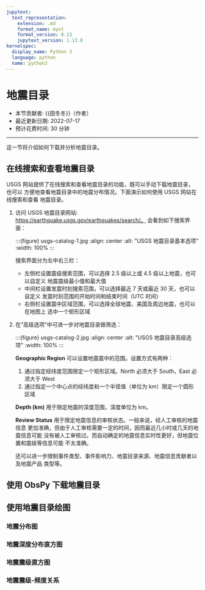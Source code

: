```yaml
---
jupytext:
  text_representation:
    extension: .md
    format_name: myst
    format_version: 0.13
    jupytext_version: 1.13.0
kernelspec:
  display_name: Python 3
  language: python
  name: python3
---
```


# 地震目录

- 本节贡献者: {{田冬冬}}（作者）
- 最近更新日期: 2022-07-17
- 预计花费时间: 30 分钟

---

这一节将介绍如何下载并分析地震目录。

## 在线搜索和查看地震目录

USGS 网站提供了在线搜索和查看地震目录的功能，既可以手动下载地震目录，也可以
方便地查看地震目录中的地震分布情况。下面演示如何使用 USGS 网站在线搜索和查看
地震目录。

1. 访问 USGS 地震目录网站: https://earthquake.usgs.gov/earthquakes/search/。
   会看到如下搜索界面：

   :::{figure} usgs-catalog-1.jpg
   :align: center
   :alt: "USGS 地震目录基本选项"
   :width: 100%
   :::

   搜索界面分为左中右三栏：

   - 左侧栏设置震级搜索范围，可以选择 2.5 级以上或 4.5 级以上地震，也可以自定义
     地震震级最小值和最大值
   - 中间栏设置发震时刻搜索范围，可以选择最近 7 天或最近 30 天，也可以自定义
     发震时刻范围的开始时间和结束时间（UTC 时间）
   - 右侧栏设置震中区域范围，可以选择全球地震、美国及周边地震，也可以在地图上
     选中一个矩形区域

2. 在“高级选项”中可进一步对地震目录做筛选：

   :::{figure} usgs-catalog-2.jpg
   :align: center
   :alt: "USGS 地震目录高级选项"
   :width: 100%
   :::

   **Geographic Region** 可以设置地震震中的范围。设置方式有两种：

   1. 通过指定经纬度范围限定一个矩形区域。North 必须大于 South，East 必须大于 West
   2. 通过指定一个中心点的经纬度和一个半径值（单位为 km）限定一个圆形区域

   **Depth (km)** 用于限定地震的深度范围，深度单位为 km。

   **Review Status** 用于限定地震信息的审核状态。一般来说，经人工审核的地震信息
   更加准确，但由于人工审核需要一定的时间，因而最近几小时或几天的地震信息可能
   没有被人工审核过。而自动确定的地震信息实时性更好，但地震位置和震级等信息可能
   不太准确。

   还可以进一步限制事件类型、事件影响力、地震目录来源、地震信息贡献者以及地震产品
   类型等。

## 使用 ObsPy 下载地震目录

## 使用地震目录绘图

### 地震分布图

### 地震深度分布直方图

### 地震震级直方图

### 地震震级-频度关系
